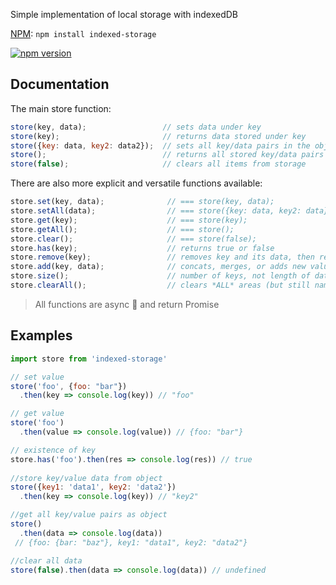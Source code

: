 Simple implementation of local storage with indexedDB

[NPM][npm]: `npm install indexed-storage`  

[npm]: https://www.npmjs.com/package/indexed-storage

[![npm version](https://badge.fury.io/js/indexed-storage.svg)](https://badge.fury.io/js/indexed-storage)
  
## Documentation
The main store function: 

```javascript
store(key, data);                 // sets data under key
store(key);                       // returns data stored under key
store({key: data, key2: data2});  // sets all key/data pairs in the object
store();                          // returns all stored key/data pairs as an object
store(false);                     // clears all items from storage
```

There are also more explicit and versatile functions available:

```javascript
store.set(key, data);              // === store(key, data);
store.setAll(data);                // === store({key: data, key2: data});
store.get(key);                    // === store(key);
store.getAll();                    // === store();
store.clear();                     // === store(false);
store.has(key);                    // returns true or false
store.remove(key);                 // removes key and its data, then returns the data
store.add(key, data);              // concats, merges, or adds new value into existing one
store.size();                      // number of keys, not length of data
store.clearAll();                  // clears *ALL* areas (but still namespace sensitive)
```

> All functions are async :rocket: and return Promise

## Examples
```javascript
import store from 'indexed-storage'

// set value
store('foo', {foo: "bar"})
  .then(key => console.log(key)) // "foo"

// get value
store('foo')
  .then(value => console.log(value)) // {foo: "bar"} 

// existence of key
store.has('foo').then(res => console.log(res)) // true
  
//store key/value data from object
store({key1: 'data1', key2: 'data2'})
  .then(key => console.log(key)) // "key2" 

//get all key/value pairs as object  
store()
  .then(data => console.log(data)) 
 // {foo: {bar: "baz"}, key1: "data1", key2: "data2"}

//clear all data
store(false).then(data => console.log(data)) // undefined
```
